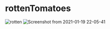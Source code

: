 # rottenTomatoes

![rotten](https://user-images.githubusercontent.com/71257149/105094907-3d54bf80-5aa5-11eb-8431-f321e54e596e.png)
![Screenshot from 2021-01-19 22-05-41](https://user-images.githubusercontent.com/71257149/105095029-68d7aa00-5aa5-11eb-86ea-893f5ce61c17.png)
